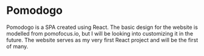 # Pomodogo
Pomodogo is a SPA created using React. The basic design for the website is modelled from pomofocus.io, but I will be looking into customizing it in the future.
The website serves as my very first React project and will be the first of many. 

